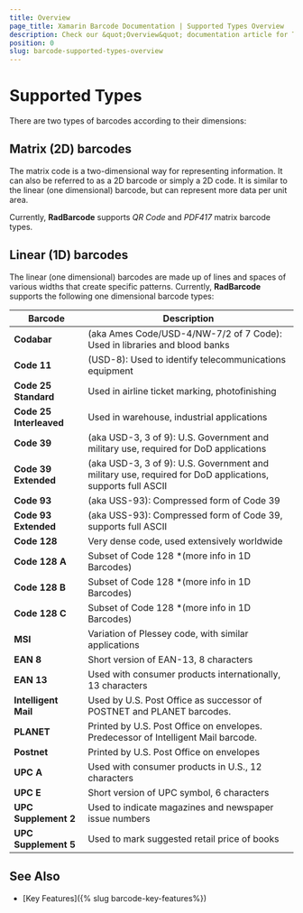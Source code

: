 ```yaml
---
title: Overview
page_title: Xamarin Barcode Documentation | Supported Types Overview
description: Check our &quot;Overview&quot; documentation article for Telerik Barcode for Xamarin control.
position: 0
slug: barcode-supported-types-overview
---
```


# Supported Types

There are two types of barcodes according to their dimensions:

## Matrix (2D) barcodes

The matrix code is a two-dimensional way for representing information. It can also be referred to as a 2D barcode or simply a 2D code. It is similar to the linear (one dimensional) barcode, but can represent more data per unit area.

Currently, **RadBarcode** supports *QR Code* and *PDF417* matrix barcode types.

## Linear (1D) barcodes

The linear (one dimensional) barcodes are made up of lines and spaces of various widths that create specific patterns. Currently, **RadBarcode** supports the following one dimensional barcode types:

|Barcode|Description|
|----|----|
|**Codabar**|(aka Ames Code/USD-4/NW-7/2 of 7 Code): Used in libraries and blood banks|
|**Code 11**|(USD-8): Used to identify telecommunications equipment|
|**Code 25 Standard**|Used in airline ticket marking, photofinishing|
|**Code 25 Interleaved**|Used in warehouse, industrial applications|
|**Code 39**|(aka USD-3, 3 of 9): U.S. Government and military use, required for DoD applications|
|**Code 39 Extended**|(aka USD-3, 3 of 9): U.S. Government and military use, required for DoD applications, supports full ASCII|
|**Code 93**|(aka USS-93): Compressed form of Code 39|
|**Code 93 Extended**|(aka USS-93): Compressed form of Code 39, supports full ASCII|
|**Code 128**|Very dense code, used extensively worldwide|
|**Code 128 A**|Subset of Code 128  \*(more info in 1D Barcodes)|
|**Code 128 B**|Subset of Code 128  \*(more info in 1D Barcodes)|
|**Code 128 C**|Subset of Code 128  \*(more info in 1D Barcodes)|
|**MSI**|Variation of Plessey code, with similar applications|
|**EAN 8**|Short version of EAN-13, 8 characters|
|**EAN 13**|Used with consumer products internationally, 13 characters|
|**Intelligent Mail**|Used by U.S. Post Office as successor of POSTNET and PLANET barcodes.|
|**PLANET**|Printed by U.S. Post Office on envelopes. Predecessor of Intelligent Mail barcode.|
|**Postnet**|Printed by U.S. Post Office on envelopes|
|**UPC A**|Used with consumer products in U.S., 12 characters|
|**UPC E**|Short version of UPC symbol, 6 characters|
|**UPC Supplement 2**|Used to indicate magazines and newspaper issue numbers|
|**UPC Supplement 5**|Used to mark suggested retail price of books|

## See Also

- [Key Features]({% slug barcode-key-features%})
